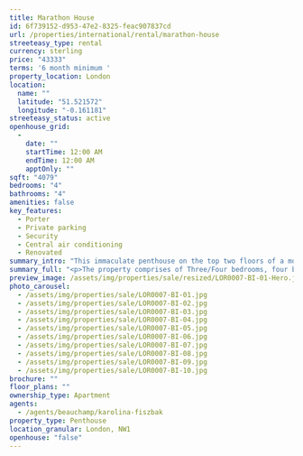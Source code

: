 ```yaml
---
title: Marathon House
id: 6f739152-d953-47e2-8325-feac907837cd
url: /properties/international/rental/marathon-house
streeteasy_type: rental
currency: sterling
price: "43333"
terms: '6 month minimum '
property_location: London
location:
  name: ""
  latitude: "51.521572"
  longitude: "-0.161181"
streeteasy_status: active
openhouse_grid:
  - 
    date: ""
    startTime: 12:00 AM
    endTime: 12:00 AM
    apptOnly: ""
sqft: "4079"
bedrooms: "4"
bathrooms: "4"
amenities: false
key_features:
  - Porter
  - Private parking
  - Security
  - Central air conditioning
  - Renovated
summary_intro: "This immaculate penthouse on the top two floors of a modern tower delivers stunning views in every direction. The leafy tranquillity of Dorset Square and Regents Park are to the north with magnificent skyline views in every direction. The light and airy apartment has undergone a complete and luxurious refurbishment featuring under floor heating and air conditioning throughout both with full remote control, Wi-Fi and AV systems, plus Lutron homeware lighting and blind control, also with remote control. Added security comes from a burglar alarm system and 24-hour porterage plus there's a generous parking space with room for five cars."
summary_full: "<p>The property comprises of Three/Four bedrooms, four bathrooms, guest cloakroom, kitchen, double aspect open plan reception/dining room, utility room, private parking, porter. An EPC Rating 'D'.</p>"
preview_image: /assets/img/properties/sale/resized/LOR0007-BI-01-Hero.jpg
photo_carousel:
  - /assets/img/properties/sale/LOR0007-BI-01.jpg
  - /assets/img/properties/sale/LOR0007-BI-02.jpg
  - /assets/img/properties/sale/LOR0007-BI-03.jpg
  - /assets/img/properties/sale/LOR0007-BI-04.jpg
  - /assets/img/properties/sale/LOR0007-BI-05.jpg
  - /assets/img/properties/sale/LOR0007-BI-06.jpg
  - /assets/img/properties/sale/LOR0007-BI-07.jpg
  - /assets/img/properties/sale/LOR0007-BI-08.jpg
  - /assets/img/properties/sale/LOR0007-BI-09.jpg
  - /assets/img/properties/sale/LOR0007-BI-10.jpg
brochure: ""
floor_plans: ""
ownership_type: Apartment
agents:
  - /agents/beauchamp/karolina-fiszbak
property_type: Penthouse
location_granular: London, NW1
openhouse: "false"
---
```

